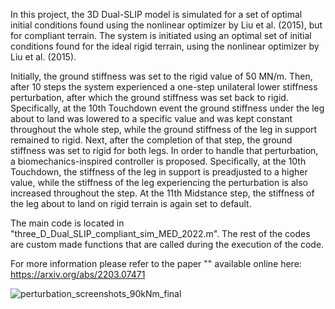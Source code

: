 In this project, the 3D Dual-SLIP model is simulated for a set of optimal initial conditions found using the nonlinear optimizer by Liu et al. (2015), but for compliant terrain.
The system is initiated using an optimal set of initial conditions found for the ideal rigid terrain, using the nonlinear optimizer by Liu et al. (2015).

Initially, the ground stiffness was set to the rigid value of 50 MN/m. Then, after 10 steps the system experienced a one-step unilateral lower stiffness perturbation, after which the ground stiffness was set back to rigid. Specifically, at the 10th Touchdown event the ground stiffness under the leg about to land was lowered to a specific value and was kept constant throughout the whole step, while the ground stiffness of the leg in support remained to rigid. Next, after the completion of that step, the ground stiffness was set to rigid for both legs. In order to handle that perturbation, a biomechanics-inspired controller is proposed. Specifically, at the 10th Touchdown, the stiffness of the leg in support is preadjusted to a higher value, while the stiffness of the leg experiencing the perturbation is also increased throughout the step. At the 11th Midstance step, the stiffness of the leg about to land on rigid terrain is again set to default.

The main code is located in "three_D_Dual_SLIP_compliant_sim_MED_2022.m". The rest of the codes are custom made functions that are called during the execution of the code.

For more information please refer to the paper "" available online here:
https://arxiv.org/abs/2203.07471

![perturbation_screenshots_90kNm_final](https://user-images.githubusercontent.com/95447396/159397608-f42770cb-daae-45e7-968f-e54667598d74.png)
